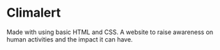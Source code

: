 # Climalert

Made with using basic HTML and CSS.
A website to raise awareness on human activities and the impact it can have.

